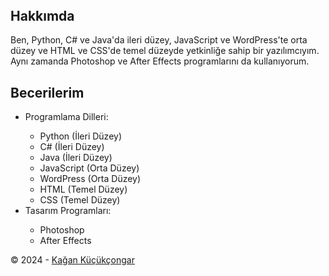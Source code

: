<!DOCTYPE html>
<html lang="tr">
<head>
  <meta charset="UTF-8">
  <meta name="viewport" content="width=device-width, initial-scale=1.0">

</head>
<body>
  <header>
    <h1></h1>
  </header>
  <main>
    <section class="hakkimda">
      <h2>Hakkımda</h2>
      <p>Ben, Python, C# ve Java'da ileri düzey, JavaScript ve WordPress'te orta düzey ve HTML ve CSS'de temel düzeyde yetkinliğe sahip bir yazılımcıyım. Aynı zamanda Photoshop ve After Effects programlarını da kullanıyorum.</p>
    </section>
    <section class="beceriler">
      <h2>Becerilerim</h2>
      <ul>
        <li>Programlama Dilleri:</li>
        <ul>
          <li>Python (İleri Düzey)</li>
          <li>C# (İleri Düzey)</li>
          <li>Java (İleri Düzey)</li>
          <li>JavaScript (Orta Düzey)</li>
          <li>WordPress (Orta Düzey)</li>
          <li>HTML (Temel Düzey)</li>
          <li>CSS (Temel Düzey)</li>
        </ul>
        <li>Tasarım Programları:</li>
        <ul>
          <li>Photoshop</li>
          <li>After Effects</li>
        </ul>
      </ul>
    </section>

  </main>
  <footer>
    <p>&copy; 2024 - <a href="https://github.com/KaganKucukcongar">Kağan Küçükçongar</a></p>
  </footer>
</body>
</html>
